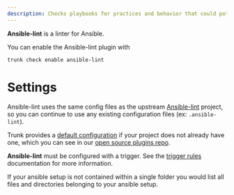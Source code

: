 ```yaml
---
description: Checks playbooks for practices and behavior that could potentially be improved and can fix some of the most common ones for you
---
```


**Ansible-lint** is a linter for Ansible.

You can enable the Ansible-lint plugin with

```shell
trunk check enable ansible-lint
```

# Settings

Ansible-lint uses the same config files as the
upstream [Ansible-lint](https://github.com/ansible/ansible-lint) project, so you can continue to use any
existing configuration files (ex: `.ansible-lint`).
    

Trunk provides a [default configuration](https://github.com/trunk-io/plugins/tree/main/linters/ansible-lint) if your project does not already have one,
which you can see in our [open source plugins repo](https://github.com/trunk-io/plugins/tree/main).

**Ansible-lint** must be configured with a trigger. See the [trigger rules](../#trigger-rules) documentation for more information.

If your ansible setup is not contained within a single folder you would list all files and directories belonging to your ansible setup.



